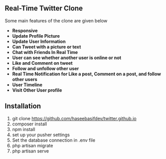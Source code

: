 ## Real-Time Twitter Clone 
Some main features of the clone are given below
- **Responsive**
- **Update Profile Picture**
- **Update User Information**
- **Can Tweet with a picture or text**
- **Chat with Friends In Real Time**
- **User can see whether another user is online or not**
- **Like and Comment on tweet**
- **Follow and unfollow other user**
- **Real Time Notification for Like a post, Comment on a post, and follow other users**
- **User Timeline**
- **Visit Other User profile**
## Installation
1. git clone https://github.com/haseebasifdev/twitter.github.io
2. composer install
3. npm install
4. set up your pusher settings
5. Set the database connection in .env file
6. php artisan migrate
7. php artisan serve
